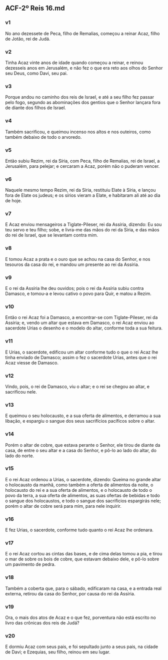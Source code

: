 ## ACF-2º Reis 16.md
### v1
 No ano dezessete de Peca, filho de Remalias, começou a reinar Acaz, filho de Jotão, rei de Judá.
### v2
 Tinha Acaz vinte anos de idade quando começou a reinar, e reinou dezesseis anos em Jerusalém, e não fez o que era reto aos olhos do Senhor seu Deus, como Davi, seu pai.
### v3
 Porque andou no caminho dos reis de Israel, e até a seu filho fez passar pelo fogo, segundo as abominações dos gentios que o Senhor lançara fora de diante dos filhos de Israel.
### v4
 Também sacrificou, e queimou incenso nos altos e nos outeiros, como também debaixo de todo o arvoredo.
### v5
 Então subiu Rezim, rei da Síria, com Peca, filho de Remalias, rei de Israel, a Jerusalém, para pelejar; e cercaram a Acaz, porém não o puderam vencer.
### v6
 Naquele mesmo tempo Rezim, rei da Síria, restituiu Elate à Síria, e lançou fora de Elate os judeus; e os sírios vieram a Elate, e habitaram ali até ao dia de hoje.
### v7
 E Acaz enviou mensageiros a Tiglate-Pileser, rei da Assíria, dizendo: Eu sou teu servo e teu filho; sobe, e livra-me das mãos do rei da Síria, e das mãos do rei de Israel, que se levantam contra mim.
### v8
 E tomou Acaz a prata e o ouro que se achou na casa do Senhor, e nos tesouros da casa do rei, e mandou um presente ao rei da Assíria.
### v9
 E o rei da Assíria lhe deu ouvidos; pois o rei da Assíria subiu contra Damasco, e tomou-a e levou cativo o povo para Quir, e matou a Rezim.
### v10
 Então o rei Acaz foi a Damasco, a encontrar-se com Tiglate-Pileser, rei da Assíria; e, vendo um altar que estava em Damasco, o rei Acaz enviou ao sacerdote Urias o desenho e o modelo do altar, conforme toda a sua feitura.
### v11
 E Urias, o sacerdote, edificou um altar conforme tudo o que o rei Acaz lhe tinha enviado de Damasco; assim o fez o sacerdote Urias, antes que o rei Acaz viesse de Damasco.
### v12
 Vindo, pois, o rei de Damasco, viu o altar; e o rei se chegou ao altar, e sacrificou nele.
### v13
 E queimou o seu holocausto, e a sua oferta de alimentos, e derramou a sua libação, e espargiu o sangue dos seus sacrifícios pacíficos sobre o altar.
### v14
 Porém o altar de cobre, que estava perante o Senhor, ele tirou de diante da casa, de entre o seu altar e a casa do Senhor, e pô-lo ao lado do altar, do lado do norte.
### v15
 E o rei Acaz ordenou a Urias, o sacerdote, dizendo: Queima no grande altar o holocausto da manhã, como também a oferta de alimentos da noite, o holocausto do rei e a sua oferta de alimentos, e o holocausto de todo o povo da terra, a sua oferta de alimentos, as suas ofertas de bebidas e todo o sangue dos holocaustos, e todo o sangue dos sacrifícios espargirás nele; porém o altar de cobre será para mim, para nele inquirir.
### v16
 E fez Urias, o sacerdote, conforme tudo quanto o rei Acaz lhe ordenara.
### v17
 E o rei Acaz cortou as cintas das bases, e de cima delas tomou a pia, e tirou o mar de sobre os bois de cobre, que estavam debaixo dele, e pô-lo sobre um pavimento de pedra.
### v18
 Também a coberta que, para o sábado, edificaram na casa, e a entrada real externa, retirou da casa do Senhor, por causa do rei da Assíria.
### v19
 Ora, o mais dos atos de Acaz e o que fez, porventura não está escrito no livro das crônicas dos reis de Judá?
### v20
 E dormiu Acaz com seus pais, e foi sepultado junto a seus pais, na cidade de Davi; e Ezequias, seu filho, reinou em seu lugar.
